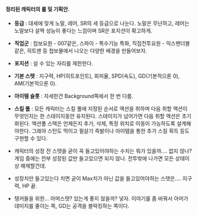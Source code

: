 #### 정리된 캐릭터의 룰 및 기획안.
+ **등급** : 대세에 맞게 노말, 레어, SR의 세 등급으로 나눈다. 노말은 무난하고, 레어는 노말보다 살짝 성능이 좋다는 느낌이며 SR은 포지션이 확고하게.
+ **직업군** : 첩보요원 - 007같은, 스파이 - 특수기능 특화, 직접전투요원 - 익스펜더블같은, 히트맨 등 첩보물에서 나오는 다양한 배경을 만들어보자.
+ **포지션** : 설 수 있는 자리를 제한한다.
+ **기본 스텟** : 지구력, HP(히트포인트), 회피율, SPD(속도), GD(기본적으론 0), AM(기본적으론 0).
+ **아이템 슬롯** : 자세한건 Background쪽에서 한 번 다룸.
+ **스킬 풀** : 모든 캐릭터는 스킬 풀에 지정된 순서로 액션을 취하며 다음 취할 액션이 무엇인지는 한 스테이지동안 유지된다. 스테이지가 넘어가면 다음 취할 액션은 초기화된다. 액션풀 스택은 언제든지 추가, 삭제, 특정 위치로 이동이 가능하도록 설계해야한다. 그래야 스턴도 먹이고 필살기 즉발이나 아이템을 통한 추가 스킬 획득 등도 구현할 수 있다.

+ 캐릭터의 성장 전 스텟을 굳이 꼭 들고있어야하는 수치는 뭐가 있을까.... 없지 않나? 게임 중에는 전부 성장된 값만 들고있으면 되지 않나. 전투밖에 나가면 모든 상태이상 해제할건데.
+ 성장치만 들고있는다 치면 굳이 Max치가 아닌 값을 들고있어야하는 스텟은.... 지구력, HP 끝.
+ 탱커들을 위한... 아머스텟? 있는게 좋지 않을까? 넣자. 이야기를 좀 바꿔서 아머가 데미지를 줄이는 쪽, GD는 공격을 블락킹하는 쪽이다.
